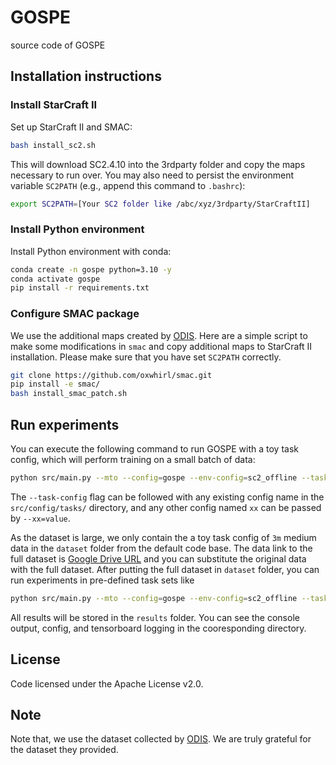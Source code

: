 # GOSPE
source code of GOSPE

## Installation instructions

### Install StarCraft II

Set up StarCraft II and SMAC:

```bash
bash install_sc2.sh
```

This will download SC2.4.10 into the 3rdparty folder and copy the maps necessary to run over. You may also need to persist the environment variable `SC2PATH` (e.g., append this command to `.bashrc`):

```bash
export SC2PATH=[Your SC2 folder like /abc/xyz/3rdparty/StarCraftII]
```

### Install Python environment

Install Python environment with conda:

```bash
conda create -n gospe python=3.10 -y
conda activate gospe
pip install -r requirements.txt
```

### Configure SMAC package

We use the additional maps created by [ODIS](https://github.com/LAMDA-RL/ODIS). Here are a simple script to make some modifications in `smac` and copy additional maps to StarCraft II installation. Please make sure that you have set `SC2PATH` correctly.

```bash
git clone https://github.com/oxwhirl/smac.git
pip install -e smac/
bash install_smac_patch.sh
```

## Run experiments

You can execute the following command to run GOSPE with a toy task config, which will perform training on a small batch of data:

```bash
python src/main.py --mto --config=gospe --env-config=sc2_offline --task-config=toy --seed=1 --note=toytest
```

The `--task-config` flag can be followed with any existing config name in the `src/config/tasks/` directory, and any other config named `xx` can be passed by `--xx=value`. 

As the dataset is large, we only contain the a toy task config of `3m` medium data in the `dataset` folder from the default code base. The data link to the full dataset is [Google Drive URL](https://drive.google.com/file/d/1yyqMBwZkEV6SIXB7F41Lc9tQeCoq_Nza/view?usp=sharing) and you can substitute the original data with the full dataset. After putting the full dataset in `dataset` folder, you can run experiments in pre-defined task sets like 

```bash
python src/main.py --mto --config=gospe --env-config=sc2_offline --task-config=marine-hard-expert --seed=1 --note=SMACtest
```

All results will be stored in the `results` folder. You can see the console output, config, and tensorboard logging in the cooresponding directory.

## License

Code licensed under the Apache License v2.0.

## Note

Note that, we use the dataset collected by [ODIS](https://github.com/LAMDA-RL/ODIS). We are truly grateful for the dataset they provided.